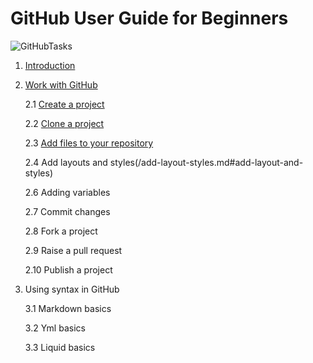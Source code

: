 # GitHub User Guide for Beginners

![GitHubTasks](https://www.programmableweb.com/sites/default/files/GitHub-Launches-Security-Advisory-API.jpg)

1. [Introduction](/introduction.md#introduction)

2. [Work with GitHub](/work-with-github.md#work-with-github)

	2.1 [Create a project](/create-a-project.md#create-a-project)

	2.2 [Clone a project](/clone-a-project.md#clone-a-project)

	2.3 [Add files to your repository](/add-files.md#add-files-to-your-repository)

	2.4 Add layouts and styles(/add-layout-styles.md#add-layout-and-styles)

	2.6 Adding variables

	2.7 Commit changes

	2.8 Fork a project

	2.9 Raise a pull request

	2.10 Publish a project

3. Using syntax in GitHub

	3.1 Markdown basics

	3.2 Yml basics

	3.3 Liquid basics





